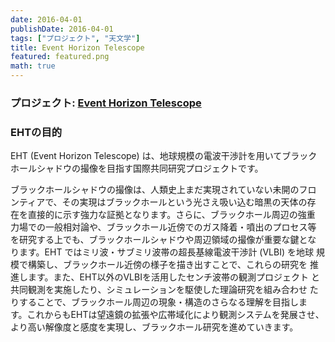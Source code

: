 ```yaml
---
date: 2016-04-01
publishDate: 2016-04-01
tags: ["プロジェクト", "天文学"]
title: Event Horizon Telescope
featured: featured.png
math: true
---
```

### プロジェクト: <a href="https://www.miz.nao.ac.jp/eht-j/top.html" target="_blank" rel="noopener">Event Horizon Telescope</a>

### EHTの目的

EHT (Event Horizon Telescope) は、地球規模の電波干渉計を用いてブラック
ホールシャドウの撮像を目指す国際共同研究プロジェクトです。

ブラックホールシャドウの撮像は、人類史上まだ実現されていない未開のフロ
ンティアで、その実現はブラックホールという光さえ吸い込む暗黒の天体の存
在を直接的に示す強力な証拠となります。さらに、ブラックホール周辺の強重
力場での一般相対論や、ブラックホール近傍でのガス降着・噴出のプロセス等
を研究する上でも、ブラックホールシャドウや周辺領域の撮像が重要な鍵とな
ります。EHT ではミリ波・サブミリ波帯の超長基線電波干渉計 (VLBI) を地球
規模で構築し、ブラックホール近傍の様子を描き出すことで、これらの研究を
推進します。また、EHT以外のVLBIを活用したセンチ波帯の観測プロジェクト
と共同観測を実施したり、シミュレーションを駆使した理論研究を組み合わせ
たりすることで、ブラックホール周辺の現象・構造のさらなる理解を目指しま
す。これからもEHTは望遠鏡の拡張や広帯域化により観測システムを発展させ、
より高い解像度と感度を実現し、ブラックホール研究を進めていきます。
